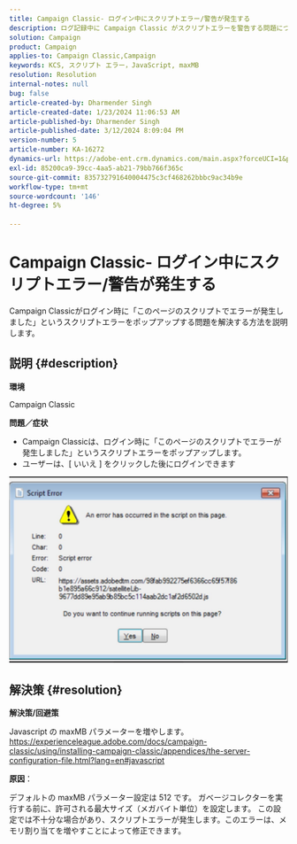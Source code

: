 ```yaml
---
title: Campaign Classic- ログイン中にスクリプトエラー/警告が発生する
description: ログ記録中に Campaign Classic がスクリプトエラーを警告する問題について詳しく説明します。 Javascript の maxMB パラメーターの値を増やします。
solution: Campaign
product: Campaign
applies-to: Campaign Classic,Campaign
keywords: KCS, スクリプト エラー，JavaScript, maxMB
resolution: Resolution
internal-notes: null
bug: false
article-created-by: Dharmender Singh
article-created-date: 1/23/2024 11:06:53 AM
article-published-by: Dharmender Singh
article-published-date: 3/12/2024 8:09:04 PM
version-number: 5
article-number: KA-16272
dynamics-url: https://adobe-ent.crm.dynamics.com/main.aspx?forceUCI=1&pagetype=entityrecord&etn=knowledgearticle&id=3eda4c7e-dfb9-ee11-a569-6045bd006149
exl-id: 85200ca9-39cc-4aa5-ab21-79bb766f365c
source-git-commit: 835732791640004475c3cf468262bbbc9ac34b9e
workflow-type: tm+mt
source-wordcount: '146'
ht-degree: 5%

---
```


# Campaign Classic- ログイン中にスクリプトエラー/警告が発生する


Campaign Classicがログイン時に「このページのスクリプトでエラーが発生しました」というスクリプトエラーをポップアップする問題を解決する方法を説明します。

## 説明 {#description}


<b>環境</b>

Campaign Classic

<b>問題／症状</b>

- Campaign Classicは、ログイン時に「このページのスクリプトでエラーが発生しました」というスクリプトエラーをポップアップします。
- ユーザーは、[ いいえ ] をクリックした後にログインできます


![](assets/___3fda4c7e-dfb9-ee11-a569-6045bd006149___.jpeg)


## 解決策 {#resolution}


<b>解決策/回避策</b>

Javascript の maxMB パラメーターを増やします。https://experienceleague.adobe.com/docs/campaign-classic/using/installing-campaign-classic/appendices/the-server-configuration-file.html?lang=en#javascript

<b>原因</b>：

デフォルトの maxMB パラメーター設定は 512 です。 ガベージコレクターを実行する前に、許可される最大サイズ（メガバイト単位）を設定します。 この設定では不十分な場合があり、スクリプトエラーが発生します。このエラーは、メモリ割り当てを増やすことによって修正できます。
